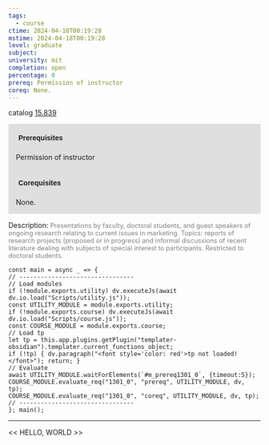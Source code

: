 ```yaml
---
tags:
  - course
ctime: 2024-04-18T00:19:28
mstime: 2024-04-18T00:19:28
level: graduate
subject: 
university: mit
completion: open
percentage: 0
prereq: Permission of instructor
coreq: None.
---
```


catalog [15.839](http://student.mit.edu/catalog/m15c.html#15.839)

<span style="display: block; padding: 15px; background-color: rgb(100, 100, 100, 0.2);"><font id="m_prereq1301_0" style="display: block; font-family: Arial, sans-serif; font-weight: bold; padding: 5px">Prerequisites</font><br><span id="prereq1301_0">Permission of instructor</span></span>
<span style="display: block; padding: 15px; background-color: rgb(100, 100, 100, 0.2);"><font id="m_coreq1301_0" style="display: block; font-family: Arial, sans-serif; font-weight: bold; padding: 5px">Corequisites</font><br><span id="coreq1301_0">None.</span></span>

<font style="">Description:</font>
<font style="color: grey; font-size: 0.8rem;">Presentations by faculty, doctoral students, and guest speakers of ongoing research relating to current issues in marketing. Topics: reports of research projects (proposed or in progress) and informal discussions of recent literature dealing with subjects of special interest to participants. Restricted to doctoral students.</font>

```dataviewjs
const main = async _ => {
// --------------------------------
// Load modules
if (!module.exports.utility) dv.executeJs(await dv.io.load("Scripts/utility.js"));
const UTILITY_MODULE = module.exports.utility;
if (!module.exports.course) dv.executeJs(await dv.io.load("Scripts/course.js"));
const COURSE_MODULE = module.exports.course;
// Load tp
let tp = this.app.plugins.getPlugin("templater-obsidian").templater.current_functions_object;
if (!tp) { dv.paragraph("<font style='color: red'>tp not loaded!</font>"); return; }
// Evaluate
await UTILITY_MODULE.waitForElements(`#m_prereq1301_0`, {timeout:5});
COURSE_MODULE.evaluate_req("1301_0", "prereq", UTILITY_MODULE, dv, tp);
COURSE_MODULE.evaluate_req("1301_0", "coreq", UTILITY_MODULE, dv, tp);
// --------------------------------
}; main();
```

---

<< HELLO, WORLD >>
